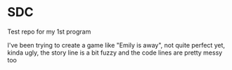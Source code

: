 # SDC
Test repo for my 1st program

I've been trying to create a game like "Emily is away", not quite perfect yet, kinda ugly, the story line is a bit fuzzy and the code lines are pretty messy too
